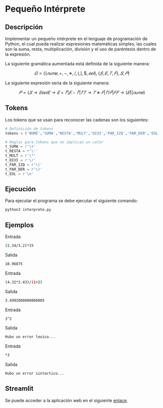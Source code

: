 # Pequeño Intérprete

## Descripción

Implementar un pequeño intérprete en el lenguaje de programación de Python, el cual pueda realizar expresiones matemáticas simples, las cuales son la suma, resta, multiplicación, división y el uso de paréntesis dentro de la expresión.

La siguiente gramática aumentada está definida de la siguiente manera:

$$
𝐺 = \{\{𝑛𝑢𝑚𝑒, +, −, ∗, /, (, ), \$, 𝑒𝑜𝑙\}, \{𝑆, 𝐸, 𝑇 , 𝐹\}, 𝑆, 𝑃 \}
$$

La siguiente expresión seria de la siguiente manera:

$$
𝑃 = \{𝑆 → 𝐸 𝑒𝑜𝑙 𝐸 → 𝐸 + 𝑇 |𝐸 − 𝑇 |𝑇 𝑇 → 𝑇 ∗ 𝐹|𝑇 /𝐹|𝐹 𝐹 → (𝐸)|𝑛𝑢𝑚𝑒\}
$$

## Tokens

Los tokens que se usan para reconocer las cadenas son los siguientes:

```python
# Definición de tokens
tokens = ('NUME','SUMA','RESTA','MULT','DIVI','PAR_IZQ','PAR_DER','EOL')

# Reglas para tokens que no implican un valor
t_SUMA = r'\+'
t_RESTA = r'\-'
t_MULT = r'\*'
t_DIVI = r'\/'
t_PAR_IZQ = r'\('
t_PAR_DER = r'\)'
t_EOL = r'\n'
```

## Ejecución

Para ejecutar el programa se debe ejecutar el siguiente comando:

```bash
python3 interprete.py
```

## Ejemplos

Entrada

```bash
(2.34/3.2)*15
```

Salida

```bash
10.96875
```

Entrada

```bash
(4.32*2.43)/(1+2)
```

Salida

```bash
3.4992000000000005
```

Entrada

```bash
3^2
```

Salida

```bash
Hubo un error lexico...
```

Entrada

```bash
*3
```

Salida

```bash
Hubo un error sintactico...
```

## Streamlit

Se puede acceder a la aplicación web en el siguiente [enlace](https://marioteran56-parser-app-nub83r.streamlit.app/).

